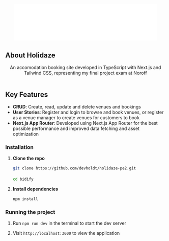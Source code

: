 <div align="center">
    <img src="./public/logo-white-subtitle.svg" alt="holidaze logo" width="450">
</div>

## About Holidaze

<div align="center">
    An accomodation booking site developed in TypeScript with Next.js and Tailwind CSS, representing my final project exam at Noroff
</div>

</br>

## Key Features

-  **CRUD**: Create, read, update and delete venues and bookings
-  **User Stories**: Register and login to browse and book venues, or register as a venue manager to create venues for customers to book
-  **Next.js App Router**: Developed using Next.js App Router for the best possible performance and improved data fetching and asset optimization

### Installation

1. **Clone the repo**

   ```bash
   git clone https://github.com/devholdt/holidaze-pe2.git

   cd bidify
   ```

2. **Install dependencies**

   ```bash
   npm install
   ```

### Running the project

1. Run `npm run dev` in the terminal to start the dev server

2. Visit `http://localhost:3000` to view the application
